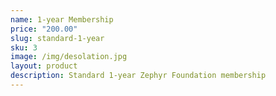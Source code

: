 ```yaml
---
name: 1-year Membership
price: "200.00"
slug: standard-1-year
sku: 3
image: /img/desolation.jpg
layout: product
description: Standard 1-year Zephyr Foundation membership
---
```

